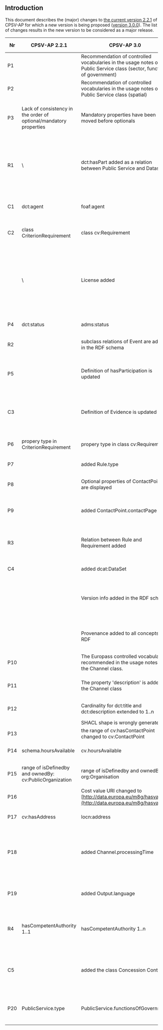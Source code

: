 ## Introduction

This document describes the (major) changes to [the current version 2.2.1](https://github.com/catalogue-of-services-isa/CPSV-AP/tree/master/releases/2.2.1) of CPSV-AP for which a new version is being proposed ([version 3.0.0](https://catalogue-of-services-isa.github.io/CPSV-AP/releases/3.0.0/index_en.html)). The list of changes results in the new version to be considered as a major release.


| Nr  | CPSV-AP 2.2.1                                                     | CPSV-AP 3.0                                                                                                                | Rationale                                                                                                                  | Github issue                                                         |
| --- | ----------------------------------------------------------------- | -------------------------------------------------------------------------------------------------------------------------- | -------------------------------------------------------------------------------------------------------------------------- | -------------------------------------------------------------------- |
| P1  |                                                                   | Recommendation of controlled vocabularies in the usage notes of the Public Service class (sector, functions of government) |                                                                                                                            | [5](https://github.com/catalogue-of-services-isa/CPSV-AP/issues/5)   |
| P2  |                                                                   | Recommendation of controlled vocabularies in the usage notes of the Public Service class (spatial)                         |                                                                                                                            | [11](https://github.com/catalogue-of-services-isa/CPSV-AP/issues/11) |
| P3  | Lack of consistency in the order of optional/mandatory properties | Mandatory properties have been moved before optionals                                                                      | For end user it is more easy to read/search properties in alphabetical order                                               | [33](https://github.com/catalogue-of-services-isa/CPSV-AP/issues/33) |
| R1  | \                                                                 | dct:hasPart added as a relation between Public Service and Dataset                                                         | The direct link from Dataset to Public Service is needed when the starting point of the serialization is a Dataset         | [35](https://github.com/catalogue-of-services-isa/CPSV-AP/issues/35) |
| C1  | dct:agent                                                         | foaf:agent                                                                                                                 | For interoperability with Core Vocabularies                                                                                | [36](https://github.com/catalogue-of-services-isa/CPSV-AP/issues/36) |
| C2  | class CriterionRequirement                                        | class cv:Requirement                                                                                                       | For interoperabilty with CCCEV 2.0                                                                                         | [37](https://github.com/catalogue-of-services-isa/CPSV-AP/issues/37) |
|     | \                                                                 | License added                                                                                                              | Explicit license reuse in the RDF Schema allow end users and information systems to better interpret the rights on CPSV-AP | [38](https://github.com/catalogue-of-services-isa/CPSV-AP/issues/38) |
| P4  | dct:status                                                        | adms:status                                                                                                                | Inconsistency with the status on JoinUp                                                                                    | [39](https://github.com/catalogue-of-services-isa/CPSV-AP/issues/39) |
| R2  |                                                                   | subclass relations of Event are added in the RDF schema                                                                    | Missing relations in the RDF schema                                                                                        | [40](https://github.com/catalogue-of-services-isa/CPSV-AP/issues/40) |
| P5  |                                                                   | Definition of hasParticipation is updated                                                                                  | Definition has to be updated for consistency with the data model                                                           | [41](https://github.com/catalogue-of-services-isa/CPSV-AP/issues/41) |
| C3  |                                                                   | Definition of Evidence is updated                                                                                          | Definition has to be updated for consistency with the data model                                                           | [46](https://github.com/catalogue-of-services-isa/CPSV-AP/issues/46) |
| P6  | propery type in CriterionRequirement                              | propery type in class cv:Requirement                                                                                       | For interoperabilty with CCCEV 2.0                                                                                         | [47](https://github.com/catalogue-of-services-isa/CPSV-AP/issues/47) |
| P7  |                                                                   | added Rule.type                                                                                                            | To better classify rules                                                                                                   | [48](https://github.com/catalogue-of-services-isa/CPSV-AP/issues/48) |
| P8  |                                                                   | Optional properties of ContactPoint are displayed                                                                          | Missing properties in the UML class diagram                                                                                | [55](https://github.com/catalogue-of-services-isa/CPSV-AP/issues/55) |
| P9  |                                                                   | added ContactPoint.contactPage                                                                                             | A contactPoint can have a link to a contactPage                                                                            | [57](https://github.com/catalogue-of-services-isa/CPSV-AP/issues/57) |
| R3  |                                                                   | Relation between Rule and Requirement added                                                                                | Requirements are used to implement Rules defined in  legal specifications                                                  | [61](https://github.com/catalogue-of-services-isa/CPSV-AP/issues/61) |
| C4  |                                                                   | added dcat:DataSet                                                                                                         | Alignement with DCAT-AP                                                                                                    | [62](https://github.com/catalogue-of-services-isa/CPSV-AP/issues/62) |
|     |                                                                   | Version info added in the RDF schema                                                                                       | End users and information systems can retrieve the version from the RDF schema                                             | [64](https://github.com/catalogue-of-services-isa/CPSV-AP/issues/64) |
|     |                                                                   | Provenance added to all concepts in RDF                                                                                    | For consistency, all concepts have their provenance                                                                        | [65](https://github.com/catalogue-of-services-isa/CPSV-AP/issues/65) |
| P10 |                                                                   | The Europass controlled vocabulary is recommended in the usage notes of the Channel class.                                 |                                                                                                                            | [66](https://github.com/catalogue-of-services-isa/CPSV-AP/issues/66) |
| P11 |                                                                   | The property 'description' is added to the Channel class                                                                   | Allow the user to define how to use a Channel                                                                              | [66](https://github.com/catalogue-of-services-isa/CPSV-AP/issues/66) |
| P12 |                                                                   | Cardinality for dct:title and dct:description extended to 1..n                                                             | Support for multiple languages                                                                                             | [67](https://github.com/catalogue-of-services-isa/CPSV-AP/issues/67) |
|     |                                                                   | SHACL shape is wrongly generated                                                                                           |                                                                                                                            | [68](https://github.com/catalogue-of-services-isa/CPSV-AP/issues/68) |
| P13 |                                                                   | the range of cv:hasContactPoint changed to cv:ContactPoint                                                                 | Alignment with DCAT-AP                                                                                                     | [69](https://github.com/catalogue-of-services-isa/CPSV-AP/issues/69) |
| P14 | schema.hoursAvailable                                             | cv.hoursAvailable                                                                                                          | Alignment with Core Vocabularies                                                                                           | [70](https://github.com/catalogue-of-services-isa/CPSV-AP/issues/70) |
| P15 | range of isDefinedby and ownedBy: cv:PublicOrganization           | range of isDefinedby and ownedBy: org:Organisation                                                                         | Enlarging range for private organizations                                                                                  | [71](https://github.com/catalogue-of-services-isa/CPSV-AP/issues/71) |
| P16 |                                                                   | Cost value URI changed to [http://data.europa.eu/m8g/hasvalue](http://data.europa.eu/m8g/hasvalue)                         | Alignment with Core Vocabularies                                                                                           | [72](https://github.com/catalogue-of-services-isa/CPSV-AP/issues/72) |
| P17 | cv:hasAddress                                                     | locn:address                                                                                                               | Alignment with Core Vocabularies                                                                                           | [73](https://github.com/catalogue-of-services-isa/CPSV-AP/issues/73) |
| P18 |                                                                   | added Channel.processingTime                                                                                               | The processing time of a Public Service may depend on the Channel chosen                                                   | [75](https://github.com/catalogue-of-services-isa/CPSV-AP/issues/75) |
| P19 |                                                                   | added Output.language                                                                                                      | Public Service can have an Output in multiple languages                                                                    | [77](https://github.com/catalogue-of-services-isa/CPSV-AP/issues/77) |
| R4  | hasCompetentAuthority 1..1                                        | hasCompetentAuthority 1..n                                                                                                 | A Public Service may have 1 or more competent authority                                                                    | [78](https://github.com/catalogue-of-services-isa/CPSV-AP/issues/78) |
| C5  |                                                                   | added the class Concession Contract                                                                                        | Enables modelling the procurement of works or services by means of a concession                                            | [80](https://github.com/catalogue-of-services-isa/CPSV-AP/issues/80) |
| P20 | PublicService.type                                                | PublicService.functionsOfGovernment                                                                                        | Reflect the underlying classification more accurately                                                                      | [81](https://github.com/catalogue-of-services-isa/CPSV-AP/issues/81) |
